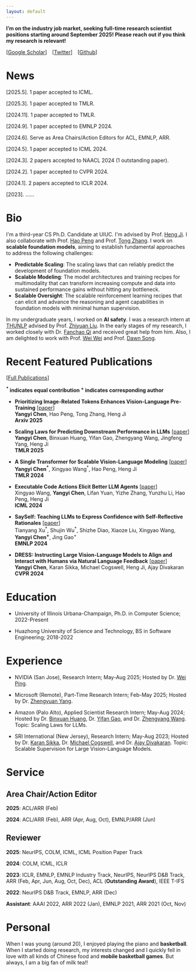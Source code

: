 ```yaml
---
layout: default
---
```


**I’m on the industry job market, seeking full-time research scientist positions starting around September 2025! Please reach out if you think my research is relevant!**

[[Google Scholar](https://scholar.google.com/citations?hl=en&user=5e9tBtQAAAAJ&view_op=list_works&gmla=AJsN-F6ieV5-6P_WzCdbvRYvxWSI33-VELtb0CU6B5dRbXHRE5PhOLn2bmG_5XkhAUdOEgKxiZd864yv2IVcuooJbWq6x7N7lL1nm_vxeK_QPHLncFhdjSA)]&emsp;[[Twitter](https://twitter.com/YangyiChen6666)]&emsp;[[Github](https://github.com/Yangyi-Chen)]



<!-- google-site-verification: google839c7dfb26c92343.html [2023.8]. 1 paper accepted to TACL.

[2023.7]. Receive the outstanding reviewer award for ACL 2023.

[2023.5]. Start my summer internship at SRI International (NJ). [2023.5]. 4 papers accepted to ACL 2023 (3 findings).-->
# News
[2025.5]. 1 paper accepted to ICML.

[2025.3]. 1 paper accepted to TMLR. 

[2024.11]. 1 paper accepted to TMLR.

[2024.9]. 1 paper accepted to EMNLP 2024.

[2024.6]. Serve as Area Chairs/Action Editors for ACL, EMNLP, ARR.

[2024.5]. 1 paper accepted to ICML 2024.

[2024.3]. 2 papers accepted to NAACL 2024 (1 outstanding paper).

[2024.2]. 1 paper accepted to CVPR 2024.

[2024.1]. 2 papers accepted to ICLR 2024.

[2023]. ......



# Bio
I'm a third-year CS Ph.D. Candidate at UIUC. I'm advised by Prof. [Heng Ji](http://blender.cs.illinois.edu/hengji.html). I also collaborate with Prof. [Hao Peng](https://haopeng-nlp.github.io/) and Prof. [Tong Zhang](https://tongzhang-ml.org/).
I work on **scalable foundation models**, aiming to establish fundamental approaches to address the following challenges:
- **Predictable Scaling**: The scaling laws that can reliably predict the development of foundation models.
- **Scalable Modeling**: The model architectures and training recipes for multimodality that can transform increasing compute and data into sustained performance gains without hitting any bottleneck.
- **Scalable Oversight**: The scalable reinforcement learning recipes that can elicit and advance the reasoning and agent capabilities in foundation models with minimal human supervision.

  






<!--The long-term goal of my research is to build aligned and interactive AI systems to address challenges that remain unresolved even for human capabilities. To achieve this goal, my current research primarily concentrates on multimodal and large language models, aiming to establish fundamental approaches to address the following challenges:
- **Alignment**: How to train AI systems to follow human intents and values?
- **Interaction**: How to train AI systems to effectively interact with external entities (e.g., tools, humans) in the environment to facilitate the acquisition of information and language feedback?
- **Supervision**: How to train and evaluate AI systems that surpass the capabilities of human counterparts?-->





In my undergraduate years, I worked on **AI safety**. I was a research intern at [THUNLP](https://nlp.csai.tsinghua.edu.cn) advised by Prof. [Zhiyuan Liu](http://nlp.csai.tsinghua.edu.cn/~lzy/). In the early stages of my research, I worked closely with Dr. [Fanchao Qi](https://fanchao-qi.github.io/) and received great help from him. Also, I am delighted to work with Prof. [Wei Wei](https://www.eric-weiwei.com) and Prof. [Dawn Song](https://people.eecs.berkeley.edu/~dawnsong/). 





# Recent Featured Publications 
[[Full Publications](./publications.html)] 

**<sup>\*</sup>  indicates equal contribution <sup>\+</sup>  indicates corresponding author**
- **Prioritizing Image-Related Tokens Enhances Vision-Language Pre-Training** [[paper](https://arxiv.org/abs/2505.08971)] <br/> **Yangyi Chen**, Hao Peng, Tong Zhang, Heng Ji <br/> **Arxiv 2025**

- **Scaling Laws for Predicting Downstream Performance in LLMs** [[paper](https://arxiv.org/abs/2410.08527)] <br/> **Yangyi Chen**, Binxuan Huang, Yifan Gao, Zhengyang Wang, Jingfeng Yang, Heng Ji <br/> **TMLR 2025**

- **A Single Transformer for Scalable Vision-Language Modeling** [[paper](https://arxiv.org/abs/2407.06438)] <br/> **Yangyi Chen<sup>\*</sup>**, Xingyao Wang<sup>\*</sup>, Hao Peng, Heng Ji <br/> **TMLR 2024**

- **Executable Code Actions Elicit Better LLM Agents** [[paper](https://arxiv.org/abs/2402.01030)] <br/> Xingyao Wang, **Yangyi Chen**, Lifan Yuan, Yizhe Zhang, Yunzhu Li, Hao Peng, Heng Ji <br/> **ICML 2024** 

- **SaySelf: Teaching LLMs to Express Confidence with Self-Reflective Rationales** [[paper](https://arxiv.org/abs/2405.20974)] <br/> Tianyang Xu<sup>\*</sup>, Shujin Wu<sup>\*</sup>, Shizhe Diao, Xiaoze Liu, Xingyao Wang, **Yangyi Chen<sup>\+</sup>**, Jing Gao<sup>\+</sup> <br/> **EMNLP 2024**

- **DRESS: Instructing Large Vision-Language Models to Align and Interact with Humans via Natural Language Feedback** [[paper](http://arxiv.org/abs/2311.10081)] <br/> **Yangyi Chen**, Karan Sikka, Michael Cogswell, Heng Ji, Ajay Divakaran <br/> **CVPR 2024**



<!--- **Measuring and Improving Chain-of-Thought Reasoning in Vision-Language Models** [[paper](https://arxiv.org/abs/2309.04461)] <br/> **Yangyi Chen**, Karan Sikka, Michael Cogswell, Heng Ji, Ajay Divakaran. <br/> **NAACL 2024** 
- **A Close Look into the Calibration of Pre-trained Language Models** [[paper](https://arxiv.org/abs/2211.00151)] <br/> **Yangyi Chen<sup>\*</sup>**, Lifan Yuan<sup>\*</sup>, Ganqu Cui, Zhiyuan Liu, Heng Ji. <br/> **ACL 2023** 
- **Executable Code Actions Elicit Better LLM Agents** [[paper](https://arxiv.org/abs/2402.01030)] <br/> Xingyao Wang, **Yangyi Chen**, Lifan Yuan, Yizhe Zhang, Yunzhu Li, Hao Peng, Heng Ji <br/> **ICML 2024**
- **A Close Look into the Calibration of Pre-trained Language Models** [[paper](https://arxiv.org/abs/2211.00151)] <br/> **Yangyi Chen<sup>\*</sup>**, Lifan Yuan<sup>\*</sup>, Ganqu Cui, Zhiyuan Liu, Heng Ji. <br/> **ACL 2023** 
- **CRAFT: Customizing LLMs by Creating and Retrieving from Specialized Toolsets** [[paper](https://arxiv.org/abs/2309.17428)] <br/> Lifan Yuan<sup>\*</sup>, **Yangyi Chen**<sup>\*</sup>, Xingyao Wang, Yi R. Fung, Hao Peng, Heng Ji. <br/> **ICLR 2024**
-->



<!-- - **Why Should Adversarial Perturbations be Imperceptible? Rethink the Research Paradigm in Adversarial NLP** [[paper](https://arxiv.org/abs/2210.10683)] <br/> **Yangyi Chen<sup>\*</sup>**, Hongcheng Gao<sup>\*</sup>, Ganqu Cui, Fanchao Qi, Longtao Huang, Zhiyuan Liu, Maosong Sun.  <br/> **EMNLP 2022** -->





# Education
- University of Illinois Urbana-Champaign, Ph.D. in Computer Science; 2022-Present

- Huazhong University of Science and Technology, BS in Software Engineering;    2018-2022

# Experience
- NVIDIA (San Jose), Research Intern; May-Aug 2025; Hosted by Dr. [Wei Ping](https://wpingnet.github.io/).

- Microsoft (Remote), Part-Time Research Intern; Feb-May 2025; Hosted by Dr. [Zhengyuan Yang](https://zyang-ur.github.io/). 

- Amazon (Palo Alto), Applied Scientist Research Intern; May-Aug 2024; Hosted by Dr. [Binxuan Huang](https://binxuan.github.io/), Dr. [Yifan Gao](https://yifan-gao.github.io/), and Dr. [Zhengyang Wang](https://zhengyang-wang.github.io/). Topic: Scaling Laws for LLMs.

- SRI International (New Jersey), Research Intern; May-Aug 2023; Hosted by Dr. [Karan Sikka](https://www.ksikka.com/), Dr. [Michael Cogswell](http://mcogswell.io/), and Dr. [Ajay Divakaran](https://www.sri.com/bios/ajay-divakaran/). Topic: Scalable Supervision for Large Vision-Language Models. 

# Service

## Area Chair/Action Editor
**2025**: ACL/ARR (Feb)

**2024**: ACL/ARR (Feb), ARR (Apr, Aug, Oct), EMNLP/ARR (Jun)

## Reviewer
**2025**: NeurIPS, COLM, ICML, ICML Position Paper Track

**2024**: COLM, ICML, ICLR

**2023**: ICLR, EMNLP, EMNLP Industry Track, NeurIPS, NeurIPS D&B Track, ARR (Feb, Apr, Jun, Aug, Oct, Dec), ACL (**Outstanding Award**), IEEE T-IFS 

**2022**: NeurIPS D&B Track, EMNLP, ARR (Dec)

**Assistant**: AAAI 2022, ARR 2022 (Jan), EMNLP 2021, ARR 2021 (Oct, Nov) 
<!-- **Reviewer**: NeurIPS 2023, ARR 2023 (Feb, Apr), ACL 2023, IEEE T-IFS, NeurIPS 2022, EMNLP 2022, ARR 2022 (Dec) My research goal is to develop general-purpose models that can follow human instructions to solve tasks in a zero- or few-shot manner. I identify two important directions towards this goal and focus my research on (1) How to effectively acquire knowledge from web-scale data? (2) How to elicit the knowledge stored in pre-trained models to perform downstream tasks? 2 papers accepted to EMNLP 2022.[2022.9]. 2 papers accepted to NeurIPS 2022 (1 Spotlight).[2022.8]. Start my PhD journey at UIUC!![2022.4]. 1 paper accepted to NAACL 2022 (findings).[2021.8]. 3 papers accepted to EMNLP 2021. [2021.5]. 2 papers accepted to ACL 2021 (1 findings).I work on multimodal and large language models, basically focusing on three high-level topics: - **Fundamental development**: How to effectively develop general-purpose pre-trained models that possess strong fundamental capabilities (e.g., reasoning)?- **Exploring and exploiting their extensive potential**: How to fully leverage the capabilities of models to address real-world challenges?- **In-depth analysis**: How to systematically evaluate and interpret the behaviors of models? -->



# Personal
When I was young (around 20), I enjoyed playing the piano and **basketball**. When I started doing research, my interests changed and I quickly fell in love with all kinds of Chinese food and **mobile basketball games**. But always, I am a big fan of milk tea!! 


<!-- I enjoy playing the piano and basketball in my free time. Recently, I've been enjoying suspense/thriller movies. Finally, I've always been a big fan of milk tea!!! -->


 
